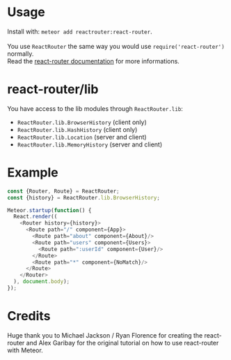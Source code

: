# Usage
Install with: `meteor add reactrouter:react-router`.<br />
<br />
You use `ReactRouter` the same way you would use `require('react-router')` normally.
<br />
Read the [react-router documentation](http://rackt.github.io/react-router/tags/v1.0.0-beta3.html) for more informations.

# react-router/lib
You have access to the lib modules through `ReactRouter.lib`:

 - `ReactRouter.lib.BrowserHistory` (client only)
 - `ReactRouter.lib.HashHistory` (client only)
 - `ReactRouter.lib.Location` (server and client)
 - `ReactRouter.lib.MemoryHistory` (server and client)

# Example
```javascript
const {Router, Route} = ReactRouter;
const {history} = ReactRouter.lib.BrowserHistory;

Meteor.startup(function() {
  React.render((
    <Router history={history}>
      <Route path="/" component={App}>
        <Route path="about" component={About}/>
        <Route path="users" component={Users}>
          <Route path=":userId" component={User}/>
        </Route>
        <Route path="*" component={NoMatch}/>
      </Route>
    </Router>
  ), document.body);
});
```

# Credits
Huge thank you to Michael Jackson / Ryan Florence for creating the react-router and Alex Garibay for the original tutorial on how to use react-router with Meteor.
